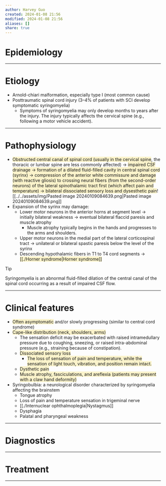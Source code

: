 ```yaml
---
author: Harvey Guo
created: 2024-01-08 21:56
modified: 2024-01-08 21:56
aliases: []
share: true
---
```


# Epidemiology


---
# Etiology
- Arnold-chiari malformation, especially type I (most common cause)
- Posttraumatic spinal cord injury (3–4% of patients with SCI develop symptomatic syringomyelia)
	- Symptoms of syringomyelia may only develop months to years after the injury. The injury typically affects the cervical spine (e.g., following a motor vehicle accident).

---
# Pathophysiology
- <span style="background:rgba(240, 200, 0, 0.2)">Obstructed central canal of spinal cord (usually in the cervical spine</span>, the thoracic or lumbar spine are less commonly affected)  → <span style="background:rgba(240, 200, 0, 0.2)">impaired CSF drainage → formation of a dilated fluid-filled cavity in central spinal cord (syrinx) → compression of the anterior white commissure and damage (with reactive gliosis) to crossing neural fibers (from the second-order neurons) of the lateral spinothalamic tract first (which affect pain and temperature) → bilateral dissociated sensory loss and dysesthetic pain</span>![[../../assets/img/Pasted image 20240109084639.png|Pasted image 20240109084639.png]]
- Expansion of the syrinx may damage:
	- Lower motor neurons in the anterior horns at segment level → initially bilateral weakness → eventual bilateral flaccid paresis and muscle atrophy 
		- Muscle atrophy typically begins in the hands and progresses to the arms and shoulders.
	- Upper motor neurons in the medial part of the lateral corticospinal tract → unilateral or bilateral spastic paresis below the level of the syrinx
	- Descending hypothalamic fibers in T1 to T4 cord segments → <span style="background:rgba(240, 200, 0, 0.2)">[[./Horner syndrome|Horner syndrome]]</span>

>[!tip] 
>Syringomyelia is an abnormal fluid-filled dilation of the central canal of the spinal cord occurring as a result of impaired CSF flow.

---
# Clinical features
- <span style="background:rgba(240, 200, 0, 0.2)">Often asymptomatic</span>  and/or slowly progressing (similar to central cord syndrome) 
- <span style="background:rgba(240, 200, 0, 0.2)">Cape-like distribution (neck, shoulders, arms)</span>
	- The sensation deficit may be exacerbated with raised intramedullary pressure due to coughing, sneezing, or raised intra-abdominal pressure (e.g., straining because of constipation).
	- <span style="background:rgba(240, 200, 0, 0.2)">Dissociated sensory loss </span>
		- <span style="background:rgba(240, 200, 0, 0.2)">The loss of sensation of pain and temperature, while the sensation of light touch, vibration, and position remain intact.</span>
	- <span style="background:rgba(240, 200, 0, 0.2)">Dysthetic pain</span> 
	- <span style="background:rgba(240, 200, 0, 0.2)">Muscle atrophy, fasciculations, and areflexia (patients may present with a claw hand deformity)</span>
- Syringobulbia: a neurological disorder characterized by syringomyelia affecting the brainstem
	- Tongue atrophy 
	- Loss of pain and temperature sensation in trigeminal nerve
	- [[./Internuclear ophthalmoplegia|Nystagmus]]
	- Dysphagia
	- Palatal and pharyngeal weakness

---
# Diagnostics


---
# Treatment


---
